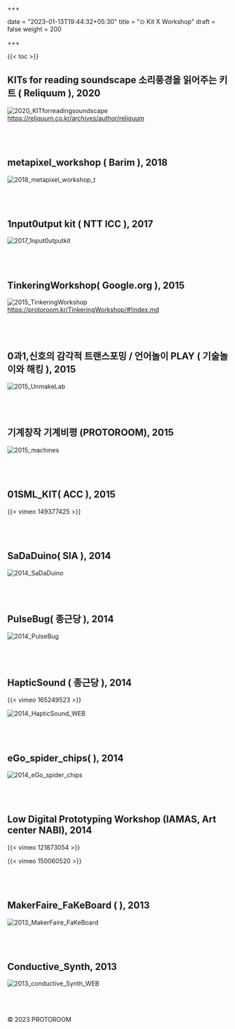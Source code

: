 +++

date = "2023-01-13T19:44:32+05:30"
title = "⊙ Kit X Workshop"
draft = false
weight = 200

+++

{{< toc >}}




## KITs for reading soundscape 소리풍경을 읽어주는 키트 ( Reliquum ), 2020
![2020_KITforreadingsoundscape](2020_KITforreadingsoundscape.jpg)
https://reliquum.co.kr/archives/author/reliquum
<br/><br/><br/><br/>

## metapixel_workshop ( Barim ), 2018
![2018_metapixel_workshop_t](2018_metapixel_workshop_t.png)
<br/><br/><br/><br/>


## 1nput0utput kit ( NTT ICC ), 2017
![2017_1nput0utputkit](2017_1nput0utputkit.png)
<br/><br/><br/><br/>


## TinkeringWorkshop( Google.org ), 2015
![2015_TinkeringWorkshop](2015_TinkeringWorkshop.png)https://protoroom.kr/TinkeringWorkshop/#!index.md
<br/><br/><br/><br/>


## 0과1,신호의 감각적 트랜스포밍 / 언어놀이 PLAY ( 기술놀이와 해킹 ), 2015
![2015_UnmakeLab](2015_UnmakeLab.jpg)
<br/><br/><br/><br/>


## 기계창작 기계비평 (PROTOROOM), 2015
![2015_machines](2015_machines.jpg)
<br/><br/><br/><br/>



## 01SML_KIT( ACC ), 2015
{{< vimeo 149377425 >}}
<br/><br/><br/><br/>



## SaDaDuino( SIA ), 2014
![2014_SaDaDuino](2014_SaDaDuino.png)
<br/><br/><br/><br/>


## PulseBug( 종근당 ), 2014
![2014_PulseBug](2014_PulseBug.jpg)
<br/><br/><br/><br/>


## HapticSound ( 종근당 ), 2014 
{{< vimeo 165249523 >}}

![2014_HapticSound_WEB](2014_HapticSound_WEB.jpg)
<br/><br/><br/><br/>



## eGo_spider_chips(  ), 2014
![2014_eGo_spider_chips](2014_eGo_spider_chips.jpg)
<br/><br/><br/><br/>


## Low Digital Prototyping Workshop (IAMAS, Art center NABI), 2014

{{< vimeo 121873054 >}}

 {{< vimeo 150060520 >}}
<br/><br/><br/><br/>




## MakerFaire_FaKeBoard ( ), 2013
![2013_MakerFaire_FaKeBoard](2013_MakerFaire_FaKeBoard.png)
<br/><br/><br/><br/>



## Conductive_Synth, 2013
![2013_conductive_Synth_WEB](2013_conductive_Synth_WEB.jpg)
<br/><br/><br/><br/>





© 2023 PROTOROOM

